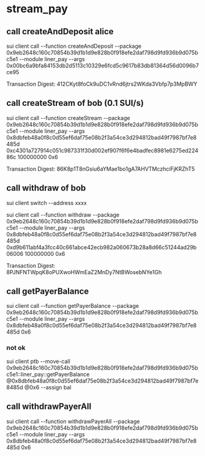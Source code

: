 # stream_pay

## call createAndDeposit  alice
sui client call --function createAndDeposit --package 0x9eb2648c160c70854b39d1b1d9e828b0f918efe2daf798d9fd936b9d075bc5e1 --module liner_pay --args 0x00bc6a9bfa84153db2d5113c10329e6fcd5c9617b83db81364d56d0096b7ce95

Transaction Digest: 412CKyt8foCk9uDC1vRnd6jtrs2WKda3Vbfp7p3MpBWY

## call createStream of bob (0.1 SUI/s)
sui client call --function createStream --package 0x9eb2648c160c70854b39d1b1d9e828b0f918efe2daf798d9fd936b9d075bc5e1 --module liner_pay --args 0x8dbfeb48a0f8c0d55ef6daf75e08b2f3a54ce3d294812bad49f7987bf7e8485d 0xc4301a727914c051c987331f30d002ef907f6f6e4badfec8981e6275ed22486c 100000000 0x6

Transaction Digest: 86K8p1T8nGsiu6aYMae1bo1gA7AHVTMczhciFjKRZhT5

## call withdraw of bob
sui client switch --address xxxx

sui client call --function withdraw --package 0x9eb2648c160c70854b39d1b1d9e828b0f918efe2daf798d9fd936b9d075bc5e1 --module liner_pay --args 0x8dbfeb48a0f8c0d55ef6daf75e08b2f3a54ce3d294812bad49f7987bf7e8485d 0xd9b611abf4a3fcc40c661abce42ecb982a060673b28a8d66c51244ad29b06006 100000000 0x6

Transaction Digest: 8PJNFNTWpqK8oPUXwoHWmEaZ2MnDy7NtBWosebNYe1Gh

## call getPayerBalance
sui client call --function getPayerBalance --package 0x9eb2648c160c70854b39d1b1d9e828b0f918efe2daf798d9fd936b9d075bc5e1 --module liner_pay --args 0x8dbfeb48a0f8c0d55ef6daf75e08b2f3a54ce3d294812bad49f7987bf7e8485d 0x6

### not ok
sui client ptb --move-call 0x9eb2648c160c70854b39d1b1d9e828b0f918efe2daf798d9fd936b9d075bc5e1::liner_pay::getPayerBalance @0x8dbfeb48a0f8c0d55ef6daf75e08b2f3a54ce3d294812bad49f7987bf7e8485d @0x6 --assign bal


## call withdrawPayerAll
sui client call --function withdrawPayerAll --package 0x9eb2648c160c70854b39d1b1d9e828b0f918efe2daf798d9fd936b9d075bc5e1 --module liner_pay --args 0x8dbfeb48a0f8c0d55ef6daf75e08b2f3a54ce3d294812bad49f7987bf7e8485d 0x6
